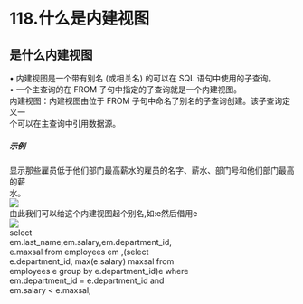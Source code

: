# 118.什么是内建视图

<a name="bPevw"></a>
## 是什么内建视图
• 内建视图是一个带有别名 (或相关名) 的可以在 SQL 语句中使用的子查询。<br />• 一个主查询的在 FROM 子句中指定的子查询就是一个内建视图。<br />内建视图：内建视图由位于 FROM 子句中命名了别名的子查询创建。该子查询定义一<br />个可以在主查询中引用数据源。
<a name="9h1zQ"></a>
##### 示例
显示那些雇员低于他们部门最高薪水的雇员的名字、薪水、部门号和他们部门最高的薪<br />水。<br />![](https://cdn.nlark.com/yuque/0/2019/png/349894/1561371195316-016d456c-b8f0-434f-969e-f5b2da5617a4.png#align=left&display=inline&height=50&originHeight=99&originWidth=1108&size=0&status=done&width=554)<br />由此我们可以给这个内建视图起个别名,如:e然后借用e<br />![](https://cdn.nlark.com/yuque/0/2019/png/349894/1561371196078-d17524f2-78d4-437f-93a6-b4e3febef861.png#align=left&display=inline&height=49&originHeight=98&originWidth=1108&size=0&status=done&width=554)<br />select<br />em.last_name,em.salary,em.department_id,<br />e.maxsal from employees em ,(select<br />e.department_id, max(e.salary) maxsal from<br />employees e group by e.department_id)e where<br />em.department_id = e.department_id and<br />em.salary < e.maxsal;
